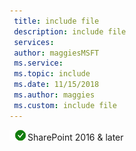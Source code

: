 ```yaml
---
 title: include file
 description: include file
 services: 
 author: maggiesMSFT
 ms.service: 
 ms.topic: include
 ms.date: 11/15/2018
 ms.author: maggies
 ms.custom: include file
---
```

 ![Yes](media/yes.png)SharePoint 2016 & later